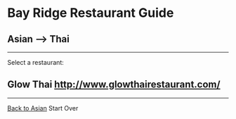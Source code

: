 # Bay Ridge Restaurant Guide
## Asian --> Thai
---
Select a restaurant:
## Glow Thai http://www.glowthairestaurant.com/
---
[Back to Asian](../asian.md)
Start Over
